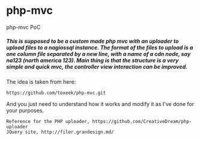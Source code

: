 # php-mvc
php-mvc PoC

##### This is supposed to be a custom made php mvc with an uploader to upload files to a nagiossql instance. The format of the files to upload is a one column file separated by a new line, with a name of a cdn node, say na123 (north america 123). Main thing is that the structure is a very simple and quick mvc, the controller view interaction can be improved.

The idea is taken from here:
```
https://github.com/toxeek/php-mvc.git
```
And you just need to understand how it works and modify it as I've done for your purposes.

```
Reference for the PHP uploader, https://github.com/CreativeDream/php-uploader
JQuery site, http://filer.grandesign.md/
```

